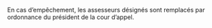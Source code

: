 En cas d’empêchement, les assesseurs désignés sont remplacés par ordonnance du président de la cour d’appel.